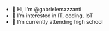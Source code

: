 - 👋 Hi, I’m @gabrielemazzanti 
- 👀 I’m interested in IT, coding, IoT
- 🌱 I’m currently attending high school
